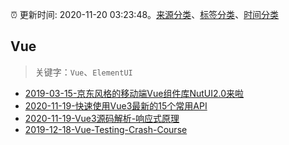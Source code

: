 :alarm_clock: 更新时间: 2020-11-20 03:23:48。[来源分类](../README.md)、[标签分类](../TAGS.md)、[时间分类](../TIMELINE.md)

## Vue


> 关键字：`Vue`、`ElementUI`



- [2019-03-15-京东风格的移动端Vue组件库NutUI2.0来啦](https://jdc.jd.com/archives/212979) 
- [2020-11-19-快速使用Vue3最新的15个常用API](https://juejin.im/post/6897030228867022856) 
- [2020-11-19-Vue3源码解析-响应式原理](https://juejin.im/post/6897030056032337934) 
- [2019-12-18-Vue-Testing-Crash-Course](https://dev.to/blacksonic/vue-testing-crash-course-59kl) 